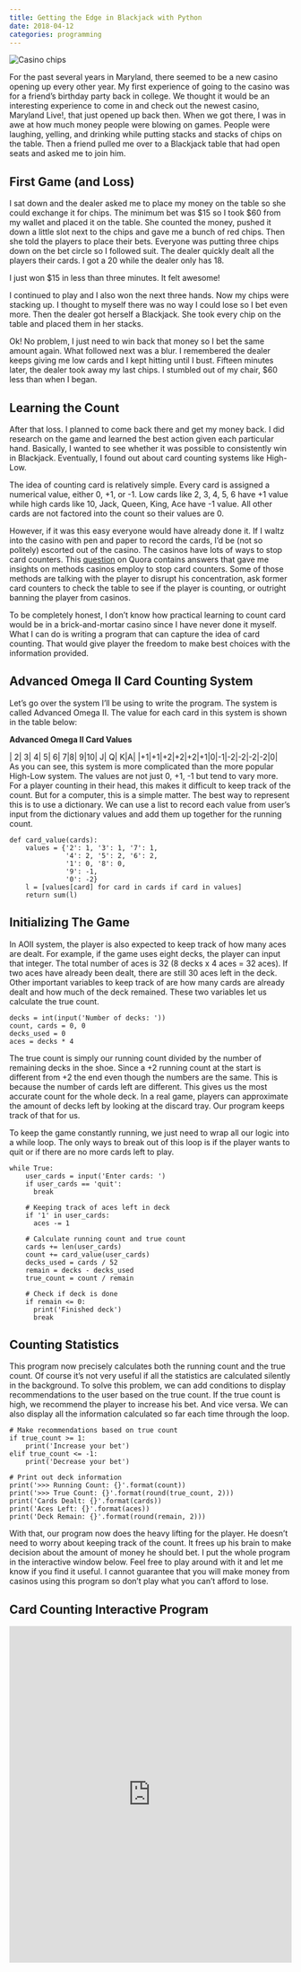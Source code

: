 ```yaml
---
title: Getting the Edge in Blackjack with Python
date: 2018-04-12
categories: programming
---
```


![Casino chips](/images/casino-chips.jpg)

For the past several years in Maryland, there seemed to be a new casino opening up every other year. My first experience of going to the casino was for a friend’s birthday party back in college. We thought it would be an interesting experience to come in and check out the newest casino, Maryland Live!, that just opened up back then. When we got there, I was in awe at how much money people were blowing on games. People were laughing, yelling, and drinking while putting stacks and stacks of chips on the table. Then a friend pulled me over to a Blackjack table that had open seats and asked me to join him.

<!--more-->

## First Game (and Loss)

I sat down and the dealer asked me to place my money on the table so she could exchange it for chips. The minimum bet was $15 so I took $60 from my wallet and placed it on the table. She counted the money, pushed it down a little slot next to the chips and gave me a bunch of red chips. Then she told the players to place their bets. Everyone was putting three chips down on the bet circle so I followed suit. The dealer quickly dealt all the players their cards. I got a 20 while the dealer only has 18.

I just won $15 in less than three minutes. It felt awesome!

I continued to play and I also won the next three hands. Now my chips were stacking up. I thought to myself there was no way I could lose so I bet even more. Then the dealer got herself a Blackjack. She took every chip on the table and placed them in her stacks.

Ok! No problem, I just need to win back that money so I bet the same amount again. What followed next was a blur. I remembered the dealer keeps giving me low cards and I kept hitting until I bust. Fifteen minutes later, the dealer took away my last chips. I stumbled out of my chair, $60 less than when I began.

## Learning the Count

After that loss. I planned to come back there and get my money back. I did research on the game and learned the best action given each particular hand. Basically, I wanted to see whether it was possible to consistently win in Blackjack. Eventually, I found out about card counting systems like High-Low.

The idea of counting card is relatively simple. Every card is assigned a numerical value, either 0, +1, or -1. Low cards like 2, 3, 4, 5, 6 have +1 value while high cards like 10, Jack, Queen, King, Ace have -1 value. All other cards are not factored into the count so their values are 0.

However, if it was this easy everyone would have already done it. If I waltz into the casino with pen and paper to record the cards, I’d be (not so politely) escorted out of the casino. The casinos have lots of ways to stop card counters. This [question](https://www.quora.com/How-do-casinos-catch-card-counters?redirected_qid=2461612) on Quora contains answers that gave me insights on methods casinos employ to stop card counters. Some of those methods are talking with the player to disrupt his concentration, ask former card counters to check the table to see if the player is counting, or outright banning the player from casinos.

To be completely honest, I don’t know how practical learning to count card would be in a brick-and-mortar casino since I have never done it myself. What I can do is writing a program that can capture the idea of card counting. That would give player the freedom to make best choices with the information provided.

## Advanced Omega II Card Counting System

Let’s go over the system I’ll be using to write the program. The system is called Advanced Omega II. The value for each card in this system is shown in the table below:

**Advanced Omega II Card Values**

| 2| 3| 4| 5|	6| 7|8|	9|10|	J| Q|	K|A|
|+1|+1|+2|+2|+2|+1|0|-1|-2|-2|-2|-2|0|
<br>
As you can see, this system is more complicated than the more popular High-Low system. The values are not just 0, +1, -1 but tend to vary more. For a player counting in their head, this makes it difficult to keep track of the count. But for a computer, this is a simple matter. The best way to represent this is to use a dictionary. We can use a list to record each value from user’s input from the dictionary values and add them up together for the running count.

```python3
def card_value(cards):
    values = {'2': 1, '3': 1, '7': 1,
              '4': 2, '5': 2, '6': 2,
              '1': 0, '8': 0,
              '9': -1,
              '0': -2}
    l = [values[card] for card in cards if card in values]
    return sum(l)
```

## Initializing The Game

In AOII system, the player is also expected to keep track of how many aces are dealt. For example, if the game uses eight decks, the player can input that integer. The total number of aces is 32 (8 decks x 4 aces = 32 aces). If two aces have already been dealt, there are still 30 aces left in the deck. Other important variables to keep track of are how many cards are already dealt and how much of the deck remained. These two variables let us calculate the true count.

```python3
decks = int(input('Number of decks: '))
count, cards = 0, 0
decks_used = 0
aces = decks * 4
```

The true count is simply our running count divided by the number of remaining decks in the shoe. Since a +2 running count at the start is different from +2 the end even though the numbers are the same. This is because the number of cards left are different. This gives us the most accurate count for the whole deck. In a real game, players can approximate the amount of decks left by looking at the discard tray. Our program keeps track of that for us.

To keep the game constantly running, we just need to wrap all our logic into a while loop. The only ways to break out of this loop is if the player wants to quit or if there are no more cards left to play.

```python3
while True:
    user_cards = input('Enter cards: ')
    if user_cards == 'quit':
      break

    # Keeping track of aces left in deck
    if '1' in user_cards:
      aces -= 1

    # Calculate running count and true count
    cards += len(user_cards)
    count += card_value(user_cards)
    decks_used = cards / 52
    remain = decks - decks_used
    true_count = count / remain

    # Check if deck is done
    if remain <= 0:
      print('Finished deck')
      break
```

## Counting Statistics

This program now precisely calculates both the running count and the true count. Of course it’s not very useful if all the statistics are calculated silently in the background. To solve this problem, we can add conditions to display recommendations to the user based on the true count. If the true count is high, we recommend the player to increase his bet. And vice versa. We can also display all the information calculated so far each time through the loop.

```python3
# Make recommendations based on true count
if true_count >= 1:
    print('Increase your bet')
elif true_count <= -1:
    print('Decrease your bet')

# Print out deck information
print('>>> Running Count: {}'.format(count))
print('>>> True Count: {}'.format(round(true_count, 2)))
print('Cards Dealt: {}'.format(cards))
print('Aces Left: {}'.format(aces))
print('Deck Remain: {}'.format(round(remain, 2)))
```

With that, our program now does the heavy lifting for the player. He doesn’t need to worry about keeping track of the count. It frees up his brain to make decision about the amount of money he should bet. I put the whole program in the interactive window below. Feel free to play around with it and let me know if you find it useful. I cannot guarantee that you will make money from casinos using this program so don’t play what you can’t afford to lose.

## Card Counting Interactive Program

<iframe src="https://trinket.io/embed/python/19d0063c8d" width="100%" height="600" frameborder="0" marginwidth="0" marginheight="0" allowfullscreen></iframe>
